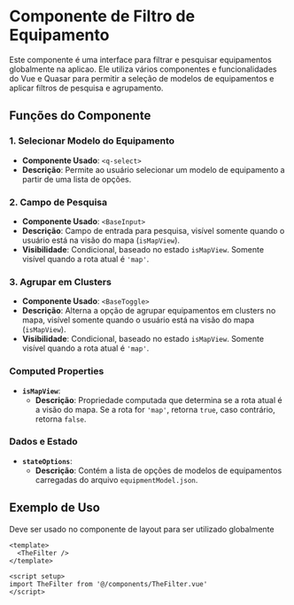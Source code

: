 # Componente de Filtro de Equipamento

Este componente é uma interface para filtrar e pesquisar equipamentos globalmente na aplicao. Ele utiliza vários componentes e funcionalidades do Vue e Quasar para permitir a seleção de modelos de equipamentos e aplicar filtros de pesquisa e agrupamento.

## Funções do Componente

### 1. **Selecionar Modelo do Equipamento**

- **Componente Usado**: `<q-select>`
- **Descrição**: Permite ao usuário selecionar um modelo de equipamento a partir de uma lista de opções.

### 2. **Campo de Pesquisa**

- **Componente Usado**: `<BaseInput>`
- **Descrição**: Campo de entrada para pesquisa, visível somente quando o usuário está na visão do mapa (`isMapView`).
- **Visibilidade**: Condicional, baseado no estado `isMapView`. Somente visível quando a rota atual é `'map'`.

### 3. **Agrupar em Clusters**

- **Componente Usado**: `<BaseToggle>`
- **Descrição**: Alterna a opção de agrupar equipamentos em clusters no mapa, visível somente quando o usuário está na visão do mapa (`isMapView`).
- **Visibilidade**: Condicional, baseado no estado `isMapView`. Somente visível quando a rota atual é `'map'`.

### Computed Properties

- **`isMapView`**:
  - **Descrição**: Propriedade computada que determina se a rota atual é a visão do mapa. Se a rota for `'map'`, retorna `true`, caso contrário, retorna `false`.

### Dados e Estado

- **`stateOptions`**:
  - **Descrição**: Contém a lista de opções de modelos de equipamentos carregadas do arquivo `equipmentModel.json`.

## Exemplo de Uso

Deve ser usado no componente de layout para ser utilizado globalmente

```vue
<template>
  <TheFilter />
</template>

<script setup>
import TheFilter from '@/components/TheFilter.vue'
</script>
```
